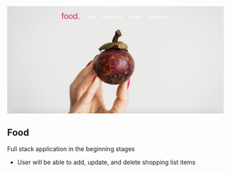 ![Food Home Page](public/styles/images/food-home2.png)

## Food

Full stack application in the beginning stages
* User will be able to add, update, and delete shopping list items
